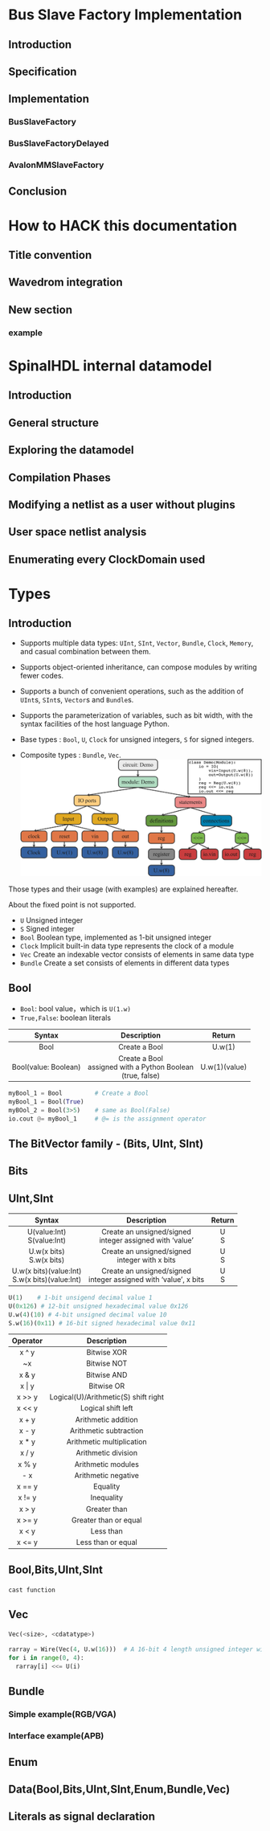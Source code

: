 # Bus Slave Factory Implementation
## Introduction
## Specification
## Implementation
### BusSlaveFactory
### BusSlaveFactoryDelayed
### AvalonMMSlaveFactory
## Conclusion


# How to HACK this documentation
## Title convention
## Wavedrom integration
## New section
### example


# SpinalHDL internal datamodel
## Introduction
## General structure
## Exploring the datamodel
## Compilation Phases
## Modifying a netlist as a user without plugins
## User space netlist analysis
## Enumerating every ClockDomain used



# Types
## Introduction
- Supports multiple data types: `UInt`, `SInt`, `Vector`, `Bundle`, `Clock`, `Memory`, and casual combination between them.
- Supports object-oriented inheritance, can compose modules by writing fewer codes.
- Supports a bunch of convenient operations, such as the addition of `UInt`s, `SInt`s, `Vector`s and `Bundle`s.
- Supports the parameterization of variables, such as bit width, with the syntax facilities of the host language Python.
  
- Base types : `Bool`, `U`, `Clock` for unsigned integers, `S` for signed integers.
- Composite types : `Bundle`, `Vec`.
  ![Types](../images/PyHCL_IR-Example.jpg)

Those types and their usage (with examples) are explained hereafter.

About the fixed point is not supported.

- `U`	    Unsigned integer
- `S`	    Signed integer
- `Bool`	Boolean type, implemented as 1-bit unsigned integer
- `Clock`	Implicit built-in data type represents the clock of a module
- `Vec`	    Create an indexable vector consists of elements in same data type
- `Bundle`	Create a set consists of elements in different data types


## Bool

* `Bool`: bool value，which is `U(1.w)`
* `True,False`: boolean literals

|        Syntax        |                             Description                              |    Return     |
|:--------------------:|:--------------------------------------------------------------------:|:-------------:|
|         Bool         |                            Create a Bool                             |    U.w(1)     |
| Bool(value: Boolean) | Create a Bool <br/>assigned with a Python Boolean<br/> (true, false) | U.w(1)(value) |

```python
myBool_1 = Bool         # Create a Bool
myBool_1 = Bool(True)
myBOol_2 = Bool(3>5)    # same as Bool(False)
io.cout @= myBool_1     # @= is the assignment operator
```


## The BitVector family - (Bits, UInt, SInt)
## Bits
## UInt,SInt

|                      Syntax                       |                             Description                              |    Return    |
|:-------------------------------------------------:|:--------------------------------------------------------------------:|:------------:|
|           U(value:Int)<br/>S(value:Int)           |     Create an unsigned/signed <br/>integer assigned with ‘value’     |   U<br/>S    |
|            U.w(x bits)<br/>S.w(x bits)            |          Create an unsigned/signed <br/>integer with x bits          |   U<br/>S    |
| U.w(x bits)(value:Int)<br/>S.w(x bits)(value:Int) | Create an unsigned/signed <br/>integer assigned with ‘value’, x bits |   U<br/>S    |

```python
U(1)	# 1-bit unsigend decimal value 1
U(0x126) # 12-bit unsigned hexadecimal value 0x126
U.w(4)(10) # 4-bit unsigned decimal value 10
S.w(16)(0x11) # 16-bit signed hexadecimal value 0x11
```

|  Operator  |              Description              |
|:----------:|:-------------------------------------:|
|   x ^ y    |              Bitwise XOR              |
|     ~x     |              Bitwise NOT              |
|   x & y    |              Bitwise AND              |
|  x &#124; y   |              Bitwise OR               |
|   x >> y   | 	Logical(U)/Arithmetic(S) shift right |
|   x << y   |          	Logical shift left          |
|   x + y    |          Arithmetic addition          |
|   x - y    |        Arithmetic subtraction         |
|   x * y    |       Arithmetic multiplication       |
|   x / y    |          Arithmetic division          |
|   x % y    |          Arithmetic modules           |
|    - x     |          Arithmetic negative          |
|   x == y   |               Equality                |  
|   x != y   |              Inequality               |
|   x > y    |             Greater than              |
|   x >= y   |         Greater than or equal         |
|   x < y    |              	Less than               |
|   x <= y   |          	Less than or equal          |


## Bool,Bits,UInt,SInt
`cast function`
## Vec

```python
Vec(<size>, <cdatatype>)
```
```python
rarray = Wire(Vec(4, U.w(16)))	# A 16-bit 4 length unsigned integer wire array
for i in range(0, 4):
  rarray[i] <<= U(i)
```

## Bundle
### Simple example(RGB/VGA)
### Interface example(APB)
## Enum
## Data(Bool,Bits,UInt,SInt,Enum,Bundle,Vec)
## Literals as signal declaration